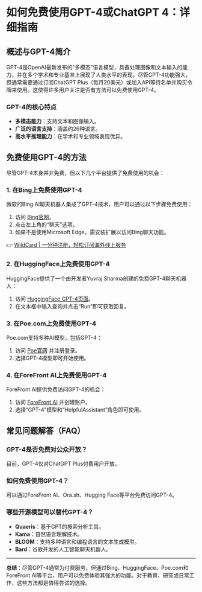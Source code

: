 # 如何免费使用GPT-4或ChatGPT 4：详细指南

## 概述与GPT-4简介

GPT-4是OpenAI最新发布的“多模态”语言模型，具备处理图像和文本输入的能力，并在多个学术和专业基准上展现了人类水平的表现。尽管GPT-4功能强大，但通常需要通过订阅ChatGPT Plus（每月20美元）或加入API等待名单并购买令牌来使用。这使得许多用户关注是否有方法可以免费使用GPT-4。

### GPT-4的核心特点
- **多模态能力**：支持文本和图像输入。
- **广泛的语言支持**：涵盖约26种语言。
- **高水平推理能力**：在学术和专业领域表现优异。

## 免费使用GPT-4的方法

尽管GPT-4本身并非免费，但以下几个平台提供了免费使用的机会：

### 1. 在Bing上免费使用GPT-4
微软的Bing AI聊天机器人集成了GPT-4技术，用户可以通过以下步骤免费使用：
1. 访问 [Bing官网](https://www.bing.com/new)。
2. 点击左上角的“聊天”选项。
3. 如果不是使用Microsoft Edge，需安装扩展以访问Bing聊天功能。

👉 [WildCard | 一分钟注册，轻松订阅海外线上服务](https://bbtdd.com/WildCard)

### 2. 在HuggingFace上免费使用GPT-4
HuggingFace提供了一个由开发者Yuvraj Sharma创建的免费GPT-4聊天机器人：
1. 访问 [HuggingFace GPT-4页面](https://huggingface.co/spaces/ysharma/ChatGPT4)。
2. 在文本框中输入查询并点击“Run”即可获取回复。



### 3. 在Poe.com上免费使用GPT-4
Poe.com支持多种AI模型，包括GPT-4：
1. 访问 [Poe官网](https://poe.com) 并注册登录。
2. 选择GPT-4模型即可开始使用。

### 4. 在ForeFront AI上免费使用GPT-4
ForeFront AI提供免费访问GPT-4的机会：
1. 访问 [ForeFront AI](https://bbtdd.com/WildCard) 并创建账户。
2. 选择“GPT-4”模型和“HelpfulAssistant”角色即可使用。

## 常见问题解答（FAQ）

### GPT-4是否免费对公众开放？
目前，GPT-4仅对ChatGPT Plus付费用户开放。

### 如何免费使用GPT-4？
可以通过ForeFront AI、Ora.sh、Hugging Face等平台免费访问GPT-4。

### 哪些开源模型可以替代GPT-4？
- **Quaeris**：基于GPT的搜索分析工具。
- **Kama**：自然语言理解技术。
- **BLOOM**：支持多种语言和编程语言的文本生成模型。
- **Bard**：谷歌开发的人工智能聊天机器人。

---

**总结**：尽管GPT-4通常为付费服务，但通过Bing、HuggingFace、Poe.com和ForeFront AI等平台，用户可以免费体验其强大的功能。对于教育、研究或日常工作，这些方法都是值得尝试的选择。